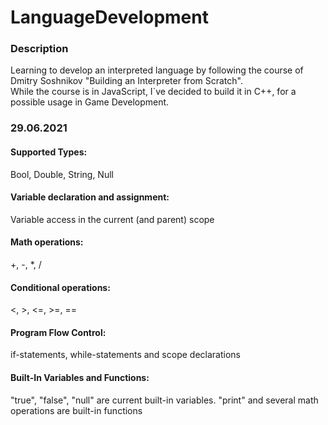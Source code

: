 # LanguageDevelopment
### Description
Learning to develop an interpreted language by following the course of Dmitry Soshnikov "Building an Interpreter from Scratch".  
While the course is in JavaScript, I´ve decided to build it in C++, for a possible usage in Game Development.


### 29.06.2021  
#### Supported Types:
Bool, Double, String, Null


#### Variable declaration and assignment:
Variable access in the current (and parent) scope


#### Math operations:
+, -, *, / 


#### Conditional operations: 
<, >, <=, >=, ==  


#### Program Flow Control:
if-statements, while-statements and scope declarations


#### Built-In Variables and Functions:
"true", "false", "null" are current built-in variables. "print" and several math operations are built-in functions
